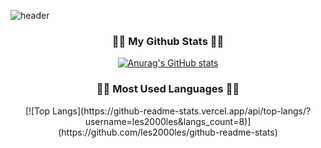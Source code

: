<!--### Hi there 👋-->

<!--
**les2000les/les2000les** is a ✨ _special_ ✨ repository because its `README.md` (this file) appears on your GitHub profile.

Here are some ideas to get you started:

- 🔭 I’m currently working on ...
- 🌱 I’m currently learning ...
- 👯 I’m looking to collaborate on ...
- 🤔 I’m looking for help with ...
- 💬 Ask me about ...
- 📫 How to reach me: ...
- 😄 Pronouns: ...
- ⚡ Fun fact: ...
-->

![header](https://capsule-render.vercel.app/api?type=slice&color=gradient&height=160&section=header&text=Hi!%20I'm%20Eunsong!&fontAlign=50&fontAlignY=70&fontSize=90&fontColor=000000)
<h3 align="center">👩‍💻 My Github Stats 👩‍💻</h3>
<div align="center">
  
[![Anurag's GitHub stats](https://github-readme-stats.vercel.app/api?username=les2000les&hide_title=true&show_icons=true&include_all_commits=true&disable_animations=true&theme=vue)](https://github.com/anuraghazra/github-readme-stats)
</div>

<div align="center">
  <h3>👩‍💻 Most Used Languages 👩‍💻</h3>
  [![Top Langs](https://github-readme-stats.vercel.app/api/top-langs/?username=les2000les&langs_count=8)](https://github.com/les2000les/github-readme-stats)
</div>
